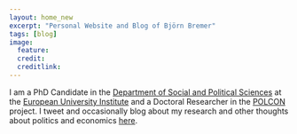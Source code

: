 ```yaml
---
layout: home_new
excerpt: "Personal Website and Blog of Björn Bremer"
tags: [blog]
image:
  feature: 
  credit: 
  creditlink: 
---
```


I am a PhD Candidate in the [Department of Social and Political Sciences](http://www.eui.eu/DepartmentsAndCentres/PoliticalAndSocialSciences/Index.aspx) at the [European University Institute](http://www.eui.eu/Home.aspx) and a Doctoral Researcher in the [POLCON](http://www.eui.eu/Projects/POLCON/Home.aspx) project. I tweet and occasionally blog about my research and other thoughts about politics and economics <a href="{{ site.url }}/blog" style="text-decoration: underline">here</a>.